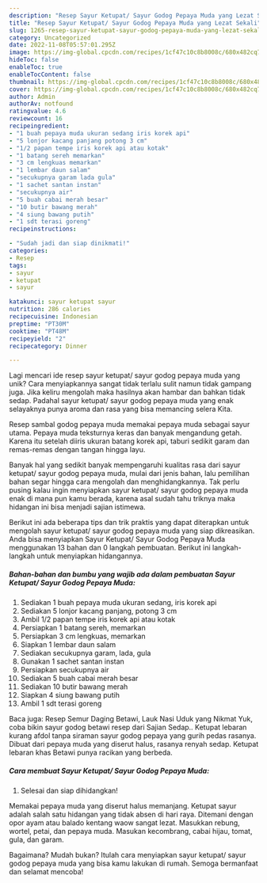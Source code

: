 ```yaml
---
description: "Resep Sayur Ketupat/ Sayur Godog Pepaya Muda yang Lezat Sekali"
title: "Resep Sayur Ketupat/ Sayur Godog Pepaya Muda yang Lezat Sekali"
slug: 1265-resep-sayur-ketupat-sayur-godog-pepaya-muda-yang-lezat-sekali
category: Uncategorized
date: 2022-11-08T05:57:01.295Z
image: https://img-global.cpcdn.com/recipes/1cf47c10c8b8008c/680x482cq70/sayur-ketupat-sayur-godog-pepaya-muda-foto-resep-utama.jpg
hideToc: false
enableToc: true
enableTocContent: false
thumbnail: https://img-global.cpcdn.com/recipes/1cf47c10c8b8008c/680x482cq70/sayur-ketupat-sayur-godog-pepaya-muda-foto-resep-utama.jpg
cover: https://img-global.cpcdn.com/recipes/1cf47c10c8b8008c/680x482cq70/sayur-ketupat-sayur-godog-pepaya-muda-foto-resep-utama.jpg
author: Admin
authorAv: notfound
ratingvalue: 4.6
reviewcount: 16
recipeingredient:
- "1 buah pepaya muda ukuran sedang iris korek api"
- "5 lonjor kacang panjang potong 3 cm"
- "1/2 papan tempe iris korek api atau kotak"
- "1 batang sereh memarkan"
- "3 cm lengkuas memarkan"
- "1 lembar daun salam"
- "secukupnya garam lada gula"
- "1 sachet santan instan"
- "secukupnya air"
- "5 buah cabai merah besar"
- "10 butir bawang merah"
- "4 siung bawang putih"
- "1 sdt terasi goreng"
recipeinstructions:

- "Sudah jadi dan siap dinikmati!"
categories:
- Resep
tags:
- sayur
- ketupat
- sayur

katakunci: sayur ketupat sayur 
nutrition: 286 calories
recipecuisine: Indonesian
preptime: "PT30M"
cooktime: "PT48M"
recipeyield: "2"
recipecategory: Dinner

---
```





Lagi mencari ide resep sayur ketupat/ sayur godog pepaya muda yang unik? Cara menyiapkannya sangat tidak terlalu sulit namun tidak gampang juga. Jika keliru mengolah maka hasilnya akan hambar dan bahkan tidak sedap. Padahal sayur ketupat/ sayur godog pepaya muda yang enak selayaknya punya aroma dan rasa yang bisa memancing selera Kita.





Resep sambal godog pepaya muda memakai pepaya muda sebagai sayur utama. Pepaya muda teksturnya keras dan banyak mengandung getah. Karena itu setelah diiris ukuran batang korek api, taburi sedikit garam dan remas-remas dengan tangan hingga layu.

Banyak hal yang sedikit banyak mempengaruhi kualitas rasa dari sayur ketupat/ sayur godog pepaya muda, mulai dari jenis bahan, lalu pemilihan bahan segar hingga cara mengolah dan menghidangkannya. Tak perlu pusing kalau ingin menyiapkan sayur ketupat/ sayur godog pepaya muda enak di mana pun kamu berada, karena asal sudah tahu triknya maka hidangan ini bisa menjadi sajian istimewa.






Berikut ini ada beberapa tips dan trik praktis yang dapat diterapkan untuk mengolah sayur ketupat/ sayur godog pepaya muda yang siap dikreasikan. Anda bisa menyiapkan Sayur Ketupat/ Sayur Godog Pepaya Muda menggunakan 13 bahan dan 0 langkah pembuatan. Berikut ini langkah-langkah untuk menyiapkan hidangannya.

<!--inarticleads1-->

##### Bahan-bahan dan bumbu yang wajib ada dalam pembuatan Sayur Ketupat/ Sayur Godog Pepaya Muda:

1. Sediakan 1 buah pepaya muda ukuran sedang, iris korek api
1. Sediakan 5 lonjor kacang panjang, potong 3 cm
1. Ambil 1/2 papan tempe iris korek api atau kotak
1. Persiapkan 1 batang sereh, memarkan
1. Persiapkan 3 cm lengkuas, memarkan
1. Siapkan 1 lembar daun salam
1. Sediakan secukupnya garam, lada, gula
1. Gunakan 1 sachet santan instan
1. Persiapkan secukupnya air
1. Sediakan 5 buah cabai merah besar
1. Sediakan 10 butir bawang merah
1. Siapkan 4 siung bawang putih
1. Ambil 1 sdt terasi goreng


Baca juga: Resep Semur Daging Betawi, Lauk Nasi Uduk yang Nikmat Yuk, coba bikin sayur godog betawi resep dari Sajian Sedap.. Ketupat lebaran kurang afdol tanpa siraman sayur godog pepaya yang gurih pedas rasanya. Dibuat dari pepaya muda yang diserut halus, rasanya renyah sedap. Ketupat lebaran khas Betawi punya racikan yang berbeda. 

<!--inarticleads2-->

##### Cara membuat Sayur Ketupat/ Sayur Godog Pepaya Muda:


1. Selesai dan siap dihidangkan!

Memakai pepaya muda yang diserut halus memanjang. Ketupat sayur adalah salah satu hidangan yang tidak absen di hari raya. Ditemani dengan opor ayam atau balado kentang waow sangat lezat. Masukkan rebung, wortel, petai, dan pepaya muda. Masukan kecombrang, cabai hijau, tomat, gula, dan garam. 

Bagaimana? Mudah bukan? Itulah cara menyiapkan sayur ketupat/ sayur godog pepaya muda yang bisa kamu lakukan di rumah. Semoga bermanfaat dan selamat mencoba!
